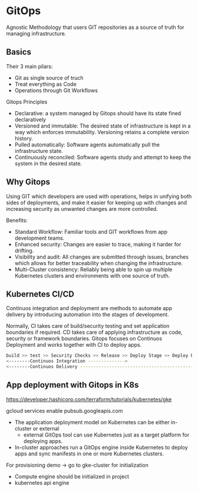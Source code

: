 # GitOps
Agnostic Methodology that users GIT repositories as a source of truth for managing infrastructure.

## Basics

Their 3 main pilars:
- Git as single source of truch
- Treat everything as Code
- Operations through Git Workflows

Gitops Principles
- Declarative: a system managed by Gitops should have its state fined declaratively
- Versioned and immutable: The desired state of infrastructure is kept in a way which enforces immutability. Versioning retains a complete version history.
- Pulled automatically: Software agents automatically pull the infrastructure state.
- Continuously reconciled: Software agents study and attempt to keep the system in the desired state.

## Why Gitops
Using GIT which developers are used with operations, helps in unifying both sides of deployments, and make it easier for keeping up with changes and increasing security as unwanted changes are more controlled.

Benefits:
- Standard Workflow: Familiar tools and GIT workflows from app development teams.
- Enhanced security: Changes are easier to trace, making it harder for drifting.
- Visibility and audit: All changes are submitted through issues, branches which allows for better traceability when changing the infrastructure.
- Multi-Cluster consistency: Reliably being able to spin up multiple Kubernetes clusters and environments with one source of truth.

## Kubernetes CI/CD
Continuos integration and deployment are methods to automate app delivery by introducing automation into the stages of development.

Normally, CI takes care of build/security testing and set application boundaries if required. CD takes care of applying infrastructure as code, security or framework boundaries. Gitops focuses on Continuos Deployment and works together with CI to deploy apps.

``` bash
build >> test >> Security Checks >> Release >> Deploy Stage >> Deploy Prod
<--------Continuos Integration -------------->
<--------Continuos Delivery --------------------------------------------->
```

## App deployment with Gitops in K8s

https://developer.hashicorp.com/terraform/tutorials/kubernetes/gke

gcloud services enable pubsub.googleapis.com


- The application deployment model on Kubernetes can be either in-cluster or external
  - external GitOps tool can use Kubernetes just as a target platform for deploying apps.
- In-cluster approaches run a GitOps engine inside Kubernetes to deploy apps and sync manifests in one or more Kubernetes clusters.

For provisioning demo -> go to gke-cluster for initialization
- Compute engine should be initialized in project
- kubernetes api engine

